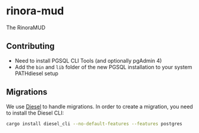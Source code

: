 # rinora-mud

The RinoraMUD

## Contributing

- Need to install PGSQL CLI Tools (and optionally pgAdmin 4)
- Add the `bin` and `lib` folder of the new PGSQL installation to your system PATHdiesel setup

## Migrations

We use [Diesel](https://diesel.rs/) to handle migrations. In order to create a migration, you need to install the Diesel CLI:

```bash
cargo install diesel_cli --no-default-features --features postgres
```
